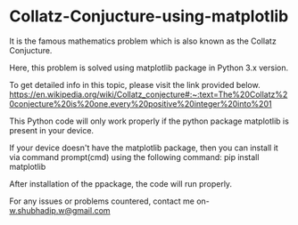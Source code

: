 # Collatz-Conjucture-using-matplotlib
It is the famous mathematics problem which is also known as the Collatz Conjucture. 

Here, this problem is solved using matplotlib package in Python 3.x version.

To get detailed info in this topic,
please visit the link provided below.
https://en.wikipedia.org/wiki/Collatz_conjecture#:~:text=The%20Collatz%20conjecture%20is%20one,every%20positive%20integer%20into%201

This Python code will only work properly if the python package matplotlib is present in your device.

If your device doesn't have the matplotlib package, then you can install it via command prompt(cmd) using the following command:
pip install matplotlib

After installation of the ppackage, the code will run properly.


For any issues or problems countered, contact me on-    w.shubhadip.w@gmail.com
